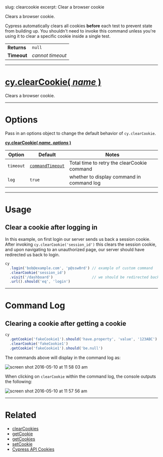 slug: clearcookie
excerpt: Clear a browser cookie

Clears a browser cookie.

Cypress automatically clears all cookies **before** each test to prevent state from building up. You shouldn't need to invoke this command unless you're using it to clear a specific cookie inside a single test.

| | |
|--- | --- |
| **Returns** | `null` |
| **Timeout** | *cannot timeout* |

***

# [cy.clearCookie( *name* )](#section-usage)

Clears a browser cookie.

***

# Options

Pass in an options object to change the default behavior of `cy.clearCookie`.

**[cy.clearCookie( *name*, *options* )](#options-usage)**

Option | Default | Notes
--- | --- | ---
`timeout` | [`commandTimeout`](https://on.cypress.io/guides/configuration#section-global-options) | Total time to retry the clearCookie command
`log` | `true` | whether to display command in command log

***

# Usage

## Clear a cookie after logging in

In this example, on first login our server sends us back a session cookie. After invoking `cy.clearCookie('session_id')` this clears the session cookie, and upon navigating to an unauthorized page, our server should have redirected us back to login.

```javascript
cy
  .login('bob@example.com', 'p@ssw0rd') // example of custom command
  .clearCookie('session_id')
  .visit('/dashboard')                  // we should be redirected back to login
  .url().should('eq', 'login')
```

***

# Command Log

## Clearing a cookie after getting a cookie

```javascript
cy
  .getCookie('fakeCookie1').should('have.property', 'value', '123ABC')
  .clearCookie('fakeCookie1')
  .getCookie('fakeCookie1').should('be.null')
```

The commands above will display in the command log as:

![screen shot 2016-05-10 at 11 58 03 am](https://cloud.githubusercontent.com/assets/1271364/15153246/7a9d1a92-16a6-11e6-9415-6985204477e7.png)

When clicking on `clearCookie` within the command log, the console outputs the following:

![screen shot 2016-05-10 at 11 57 56 am](https://cloud.githubusercontent.com/assets/1271364/15153245/7a9b246c-16a6-11e6-8925-04247aaf5401.png)

***

# Related

- [clearCookies](https://on.cypress.io/api/clearcookies)
- [getCookie](https://on.cypress.io/api/getcookie)
- [getCookies](https://on.cypress.io/api/getcookies)
- [setCookie](https://on.cypress.io/api/setcookie)
- [Cypress API Cookies](https://on.cypress.io/api/cookies)